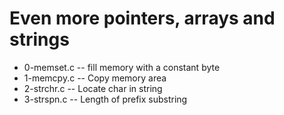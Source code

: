 # Even more pointers, arrays and strings

- 0-memset.c -- fill memory with a constant byte
- 1-memcpy.c -- Copy memory area
- 2-strchr.c -- Locate char in string
- 3-strspn.c -- Length of prefix substring

